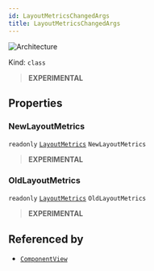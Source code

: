 ```yaml
---
id: LayoutMetricsChangedArgs
title: LayoutMetricsChangedArgs
---
```


![Architecture](https://img.shields.io/badge/architecture-new_only-blue)

Kind: `class`

> **EXPERIMENTAL**

## Properties
### NewLayoutMetrics
`readonly`  [`LayoutMetrics`](LayoutMetrics) `NewLayoutMetrics`

> **EXPERIMENTAL**

### OldLayoutMetrics
`readonly`  [`LayoutMetrics`](LayoutMetrics) `OldLayoutMetrics`

> **EXPERIMENTAL**

## Referenced by
- [`ComponentView`](ComponentView)
